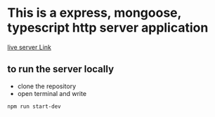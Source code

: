 # This is a express, mongoose, typescript http server application

[live server Link](https://typescript-express-mongoose.vercel.app)

## to run the server locally

- clone the repository
- open terminal and write

```npm
npm run start-dev
```
